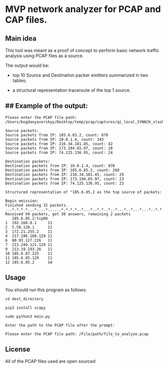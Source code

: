 # MVP network analyzer for PCAP and CAP files.

## Main idea

This tool was meant as a proof of concept to perform basic network traffic analysis using PCAP files as a source. 

The output would be:

- top 10 Source and Destinaiton packer emitters summarized in two tables;  

- a structural representation traceroute of the top 1 source.

## ## Example of the output:

```
Please enter the PCAP file path: /Users/bogdanyavorskyy/Desktop/temp/pcap/captures/qi_local_SYNACK_slashdot_redirect.pcap

Source packets: 
Source packets from IP: 185.6.85.2, count: 876
Source packets from IP: 10.0.1.4, count: 343
Source packets from IP: 216.34.181.45, count: 42
Source packets from IP: 173.194.65.97, count: 28
Source packets from IP: 74.125.136.95, count: 24

Destination packets: 
Destination packets from IP: 10.0.1.4, count: 970
Destination packets from IP: 185.6.85.2, count: 268
Destination packets from IP: 216.34.181.45, count: 29
Destination packets from IP: 173.194.65.97, count: 23
Destination packets from IP: 74.125.136.95, count: 23

Structured representation of "185.6.85.2 as the top source of packets: 

Begin emission:
Finished sending 32 packets.
...*.*.*.*...*....*......*.*.*.*..*...*..*.*..*..*...*..*...*...*..*.*..*..*..*...*.*.*.*.*...
Received 94 packets, got 30 answers, remaining 2 packets
   185.6.85.2:tcp80   
1  192.168.0.1     11 
2  5.58.128.1      11 
3  172.21.255.2    11 
4  217.196.160.129 11 
6  80.93.127.226   11 
7  213.249.121.129 11 
9  213.19.193.26   11 
10 185.6.87.225    11 
11 185.6.85.129    11 
12 185.6.85.2      SA 
```

## Usage 

You should run this program as follows:
```
cd dest_directory

pip3 install scapy

sudo python3 main.py

Enter the path to the PCAP file after the prompt:

Please enter the PCAP file path: /File/path/file_to_analyze.pcap
```

## License

All of the PCAP files used are open sourced
